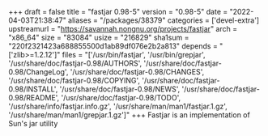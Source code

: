 +++
draft = false
title = "fastjar 0.98-5"
version = "0.98-5"
date = "2022-04-03T21:38:47"
aliases = "/packages/38379"
categories = ['devel-extra']
upstreamurl = "https://savannah.nongnu.org/projects/fastjar"
arch = "x86_64"
size = "83084"
usize = "216829"
sha1sum = "220f2321423a688855500d1ab89df076e2b2a813"
depends = "['zlib>=1.2.12']"
files = "['/usr/bin/fastjar', '/usr/bin/grepjar', '/usr/share/doc/fastjar-0.98/AUTHORS', '/usr/share/doc/fastjar-0.98/ChangeLog', '/usr/share/doc/fastjar-0.98/CHANGES', '/usr/share/doc/fastjar-0.98/COPYING', '/usr/share/doc/fastjar-0.98/INSTALL', '/usr/share/doc/fastjar-0.98/NEWS', '/usr/share/doc/fastjar-0.98/README', '/usr/share/doc/fastjar-0.98/TODO', '/usr/share/info/fastjar.info.gz', '/usr/share/man/man1/fastjar.1.gz', '/usr/share/man/man1/grepjar.1.gz']"
+++
Fastjar is an implementation of Sun's jar utility
